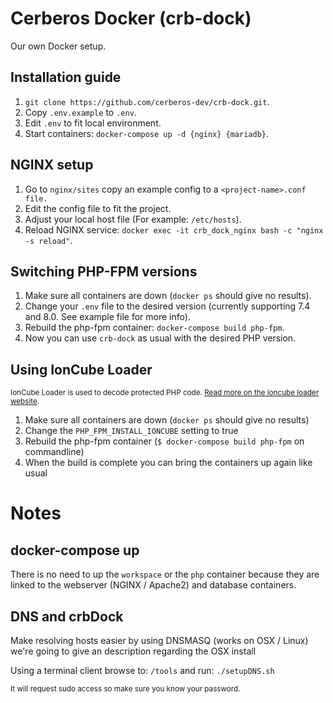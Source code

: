# Cerberos Docker (crb-dock)
Our own Docker setup.

## Installation guide
1. `git clone https://github.com/cerberos-dev/crb-dock.git`.
2. Copy `.env.example` to `.env`.
3. Edit `.env` to fit local environment.
4. Start containers: `docker-compose up -d {nginx} {mariadb}`.

## NGINX setup
1. Go to `nginx/sites` copy an example config to a `<project-name>.conf file.`
2. Edit the config file to fit the project.
3. Adjust your local host file (For example: `/etc/hosts`).
4. Reload NGINX service: `docker exec -it crb_dock_nginx bash -c "nginx -s reload"`.

## Switching PHP-FPM versions
1. Make sure all containers are down (`docker ps` should give no results).
2. Change your `.env` file to the desired version (currently supporting 7.4 and 8.0. See example file for more info).
3. Rebuild the php-fpm container: `docker-compose build php-fpm`.
4. Now you can use `crb-dock` as usual with the desired PHP version.

## Using IonCube Loader
<sup>IonCube Loader is used to decode protected PHP code. [Read more on the ioncube loader website](https://www.ioncube.com/loaders.php).</sup>
1. Make sure all containers are down (`docker ps` should give no results)
2. Change the `PHP_FPM_INSTALL_IONCUBE` setting to true
3. Rebuild the php-fpm container (`$ docker-compose build php-fpm` on commandline)
4. When the build is complete you can bring the containers up again like usual

# Notes
## docker-compose up
There is no need to up the `workspace` or the `php` container because they are linked to the webserver (NGINX / Apache2) and database containers.

## DNS and crbDock
Make resolving hosts easier by using DNSMASQ (works on OSX / Linux) we're going to give an description regarding the OSX install

Using a terminal client browse to: `/tools` and run: `./setupDNS.sh`

<sup>It will request sudo access so make sure you know your password.</sup>
